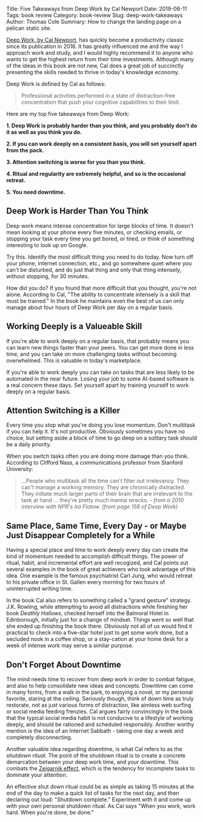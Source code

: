 Title: Five Takeaways from Deep Work by Cal Newport
Date: 2019-06-11
Tags: book review
Category: book-review
Slug: deep-work-takeaways
Author: Thomas Cole
Summary: How to change the landing page on a pelican static site.

[Deep Work, by Cal Newport](http://www.calnewport.com/books/deep-work/), has quickly become a productivity classic since its publication in 2016. It has greatly influenced me and the way I approach work and study, and I would highly recommend it to anyone who wants to get the highest return from their time investments. Although many of the ideas in this book are not new, Cal does a great job of succinctly presenting the skills needed to thrive in today's knowledge economy.

Deep Work is defined by Cal as follows:

>Professional activities performed in a state of distraction-free concentration that push your cognitive capabilities to their limit.

Here are my top five takeaways from Deep Work:

**1. Deep Work is probably harder than you think, and you probably don't do it as well as you think you do.**

**2. If you can work deeply on a consistent basis, you will set yourself apart from the pack.**

**3. Attention switching is worse for you than you think.**

**4. Ritual and regularity are extremely helpful, and so is the occasional retreat.**

**5. You need downtime.**

## Deep Work is Harder Than You Think

Deep work means intense concentration for large blocks of time. It doesn't mean looking at your phone every five minutes, or checking emails, or stopping your task every time you get bored, or tired, or think of something interesting to look up on Google.

Try this. Identify the most difficult thing you need to do today. Now turn off your phone, internet connection, etc., and go somewhere quiet where you can't be disturbed, and do just that thing and only that thing intensely, without stopping, for 30 minutes.

How did you do? If you found that more difficult that you thought, you're not alone. According to Cal, "The ability to concentrate intensely is a skill that must be trained." In the book he maintains even the best of us can only manage about four hours of Deep Work per day on a regular basis.

## Working Deeply is a Valueable Skill

If you're able to work deeply on a regular basis, that probably means you can learn new things faster than your peers. You can get more done in less time, and you can take on more challenging tasks without becoming overwhelmed. This is valuable in today's marketplace.

If you're able to work deeply you can take on tasks that are less likely to be automated in the near future. Losing your job to some AI-based software is a real concern these days. Set yourself apart by training yourself to work deeply on a regular basis.

## Attention Switching is a Killer

Every time you stop what you're doing you lose momentum. Don't multitask if you can help it. It's not productive. Obviously sometimes you have no choice, but setting aside a block of time to go deep on a solitary task should be a daily priority.

When you switch tasks often you are doing more damage than you think. According to Clifford Nass, a communications professor from Stanford University:

> ...People who multitask all the time can't filter out irrelevancy. They can't  manage a working memory. They are chronically distracted. They initiate much larger parts of their brain that are irrelevant to the task at hand ... they're pretty much mental wrecks.
<cite> - from a 2010 interview with NPR's Ira Flatow. (from page 158 of Deep Work)

## Same Place, Same Time, Every Day - or Maybe Just Disappear Completely for a While

Having a special place and time to work deeply every day can create the kind of momentum needed to accomplish difficult things. The power of ritual, habit, and incremental effort are well recogized, and Cal points out several examples in the book of great achievers who took advantage of this idea. One example is the famous psychiatrist Carl Jung, who would retreat to his private office in St. Gallen every morning for two hours of uninterrupted writing time.

In the book Cal also refers to something called a "grand gesture" strategy. J.K. Rowling, while attempting to avoid all distractions while finishing her book *Deathly Hallows*, checked herself into the Balmoral Hotel in Edinborough, initially just for a change of mindset. Things went so well that she ended up finishing the book there. Obviously not all of us would find it practical to check into a five-star hotel just to get some work done, but a secluded nook in a coffee shop, or a stay-cation at your home desk for a week of intense work may serve a similar purpose.

## Don't Forget About Downtime

The mind needs time to recover from deep work in order to combat fatigue, and also to help consolidate new ideas and concepts. Downtime can come in many forms, from a walk in the park, to enjoying a novel, or my personal favorite, staring at the ceiling. Seriously though, think of down time as truly restorate, not as just various forms of distraction, like aimless web surfing or social media feeding frenzies. Cal argues fairly convincingly in the book that the typical social media habit is not conducive to a lifestyle of working deeply, and should be rationed and scheduled responsibly. Another worthy mention is the idea of an Internet Sabbath - taking one day a week and completely disconnecting.

Another valuable idea regarding downtime, is what Cal refers to as the *shutdown ritual*. The point of the shutdown ritual is to create a concrete demarcation between your deep work time, and your downtime. This combats the [Zeigarnik effect](https://en.wikipedia.org/wiki/Zeigarnik_effect "Zeigarnik effect Wikipedia article"), which is the tendency for incomplete tasks to dominate your attention.

An effective shut down ritual could be as simple as taking 15 minutes at the end of the day to make a quick list of tasks for the next day, and then declaring out loud: "Shutdown complete." Experiment with it and come up with your own personal shutdown ritual. As Cal says "When you work, work hard. When you're done, be done."
